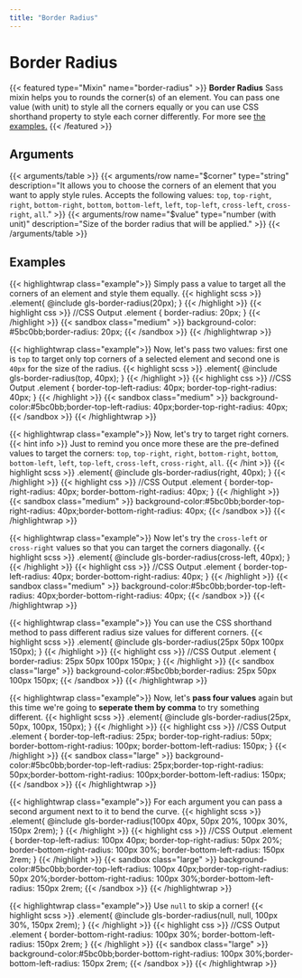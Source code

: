 ```yaml
---
title: "Border Radius"
---
```


# Border Radius

{{< featured type="Mixin" name="border-radius" >}}
**Border Radius** Sass mixin helps you to rounds the corner(s) of an element. You can pass one value (with unit) to style all the corners equally or you can use CSS shorthand property to style each corner differently. For more see [the examples.](#examples)
{{< /featured >}}

## Arguments

{{< arguments/table >}}
    {{< arguments/row name="$corner" type="string" description="It allows you to choose the corners of an element that you want to apply style rules. Accepts the following values: `top`, `top-right`, `right`, `bottom-right`, `bottom`, `bottom-left`, `left`, `top-left`, `cross-left`, `cross-right`, `all`." >}}
    {{< arguments/row name="$value" type="number (with unit)" description="Size of the border radius that will be applied." >}}
{{< /arguments/table >}}

## Examples

{{< highlightwrap class="example">}}
Simply pass a value to target all the corners of an element and style them equally.
{{< highlight scss >}}
.element{
    @include gls-border-radius(20px);
}
{{< /highlight >}}
{{< highlight css >}}
//CSS Output
.element {
    border-radius: 20px;
}
{{< /highlight >}}
{{< sandbox class="medium" >}}
background-color: #5bc0bb;border-radius: 20px;
{{< /sandbox >}}
{{< /highlightwrap >}}

{{< highlightwrap class="example">}}
Now, let's pass two values: first one is `top` to target only top corners of a selected element and second one is `40px` for the size of the radius. 
{{< highlight scss >}}
.element{
    @include gls-border-radius(top, 40px);
}
{{< /highlight >}}
{{< highlight css >}}
//CSS Output
.element {
    border-top-left-radius: 40px;
    border-top-right-radius: 40px;
}
{{< /highlight >}}
{{< sandbox class="medium" >}}
background-color:#5bc0bb;border-top-left-radius: 40px;border-top-right-radius: 40px;
{{< /sandbox >}}
{{< /highlightwrap >}}

{{< highlightwrap class="example">}}
Now, let's try to target right corners.
{{< hint info >}}
Just to remind you once more these are the pre-defined values to target the corners: `top`, `top-right`, `right`, `bottom-right`, `bottom`, `bottom-left`, `left`, `top-left`, `cross-left`, `cross-right`, `all`.
{{< /hint >}}
{{< highlight scss >}}
.element{
    @include gls-border-radius(right, 40px);
}
{{< /highlight >}}
{{< highlight css >}}
//CSS Output
.element {
    border-top-right-radius: 40px;
    border-bottom-right-radius: 40px;
}
{{< /highlight >}}
{{< sandbox class="medium" >}}
background-color:#5bc0bb;border-top-right-radius: 40px;border-bottom-right-radius: 40px;
{{< /sandbox >}}
{{< /highlightwrap >}}

{{< highlightwrap class="example">}}
Now let's try the `cross-left` or `cross-right` values ​​so that you can target the corners diagonally.
{{< highlight scss >}}
.element{
    @include gls-border-radius(cross-left, 40px);
}
{{< /highlight >}}
{{< highlight css >}}
//CSS Output
.element {
    border-top-left-radius: 40px;
    border-bottom-right-radius: 40px;
}
{{< /highlight >}}
{{< sandbox class="medium" >}}
background-color:#5bc0bb;border-top-left-radius: 40px;border-bottom-right-radius: 40px;
{{< /sandbox >}}
{{< /highlightwrap >}}

{{< highlightwrap class="example">}}
You can use the CSS shorthand method to pass different radius size values for different corners.
{{< highlight scss >}}
.element{
    @include gls-border-radius(25px 50px 100px 150px);
}
{{< /highlight >}}
{{< highlight css >}}
//CSS Output
.element {
    border-radius: 25px 50px 100px 150px;
}
{{< /highlight >}}
{{< sandbox class="large" >}}
background-color:#5bc0bb;border-radius: 25px 50px 100px 150px;
{{< /sandbox >}}
{{< /highlightwrap >}}

{{< highlightwrap class="example">}}
Now, let's **pass four values** again but this time we're going to **seperate them by comma** to try something different.
{{< highlight scss >}}
.element{
    @include gls-border-radius(25px, 50px, 100px, 150px);
}
{{< /highlight >}}
{{< highlight css >}}
//CSS Output
.element {
    border-top-left-radius: 25px;
    border-top-right-radius: 50px;
    border-bottom-right-radius: 100px;
    border-bottom-left-radius: 150px;
}
{{< /highlight >}}
{{< sandbox class="large" >}}
background-color:#5bc0bb;border-top-left-radius: 25px;border-top-right-radius: 50px;border-bottom-right-radius: 100px;border-bottom-left-radius: 150px;
{{< /sandbox >}}
{{< /highlightwrap >}}

{{< highlightwrap class="example">}}
For each argument you can pass a second argument next to it to bend the curve.
{{< highlight scss >}}
.element{
    @include gls-border-radius(100px 40px, 50px 20%, 100px 30%, 150px 2rem);
}
{{< /highlight >}}
{{< highlight css >}}
//CSS Output
.element {
    border-top-left-radius: 100px 40px;
    border-top-right-radius: 50px 20%;
    border-bottom-right-radius: 100px 30%;
    border-bottom-left-radius: 150px 2rem;
}
{{< /highlight >}}
{{< sandbox class="large" >}}
background-color:#5bc0bb;border-top-left-radius: 100px 40px;border-top-right-radius: 50px 20%;border-bottom-right-radius: 100px 30%;border-bottom-left-radius: 150px 2rem;
{{< /sandbox >}}
{{< /highlightwrap >}}


{{< highlightwrap class="example">}}
Use `null` to skip a corner!
{{< highlight scss >}}
.element{
    @include gls-border-radius(null, null, 100px 30%, 150px 2rem);
}
{{< /highlight >}}
{{< highlight css >}}
//CSS Output
.element {
    border-bottom-right-radius: 100px 30%;
    border-bottom-left-radius: 150px 2rem;
}
{{< /highlight >}}
{{< sandbox class="large" >}}
background-color:#5bc0bb;border-bottom-right-radius: 100px 30%;border-bottom-left-radius: 150px 2rem;
{{< /sandbox >}}
{{< /highlightwrap >}}



